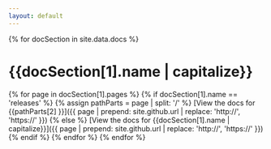 ```yaml
---
layout: default
---
```


{% for docSection in site.data.docs %}
# {{docSection[1].name | capitalize}}

{% for page in docSection[1].pages %}
{% if docSection[1].name == 'releases' %}
{% assign pathParts = page | split: '/' %}
[View the docs for {{pathParts[2] }}]({{ page | prepend: site.github.url | replace: 'http://', 'https://' }})
{% else %}
[View the docs for {{docSection[1].name | capitalize}}]({{ page | prepend: site.github.url | replace: 'http://', 'https://' }})
{% endif %}
{% endfor %}
{% endfor %}
